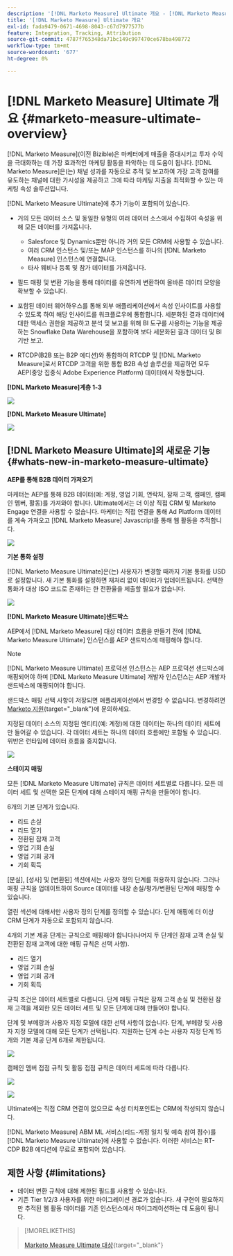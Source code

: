 ```yaml
---
description: '[!DNL Marketo Measure] Ultimate 개요 - [!DNL Marketo Measure]'
title: '[!DNL Marketo Measure] Ultimate 개요'
exl-id: fada9479-0671-4698-8043-c67d7977577b
feature: Integration, Tracking, Attribution
source-git-commit: 4787f765348da71bc149c997470ce678ba498772
workflow-type: tm+mt
source-wordcount: '677'
ht-degree: 0%

---
```


# [!DNL Marketo Measure] Ultimate 개요 {#marketo-measure-ultimate-overview}

[!DNL Marketo Measure](이전 Bizible)은 마케터에게 매출을 증대시키고 투자 수익을 극대화하는 데 가장 효과적인 마케팅 활동을 파악하는 데 도움이 됩니다. [!DNL Marketo Measure]은(는) 채널 성과를 자동으로 추적 및 보고하여 가장 고객 참여를 유도하는 채널에 대한 가시성을 제공하고 그에 따라 마케팅 지출을 최적화할 수 있는 마케팅 속성 솔루션입니다.

[!DNL Marketo Measure Ultimate]에 추가 기능이 포함되어 있습니다.

* 거의 모든 데이터 소스 및 동일한 유형의 여러 데이터 소스에서 수집하여 속성을 위해 모든 데이터를 가져옵니다.
   * Salesforce 및 Dynamics뿐만 아니라 거의 모든 CRM에 사용할 수 있습니다.
   * 여러 CRM 인스턴스 및/또는 MAP 인스턴스를 하나의 [!DNL Marketo Measure] 인스턴스에 연결합니다.
   * 타사 웨비나 등록 및 참가 데이터를 가져옵니다.

* 필드 매핑 및 변환 기능을 통해 데이터를 유연하게 변환하여 올바른 데이터 모양을 확보할 수 있습니다.

* 포함된 데이터 웨어하우스를 통해 외부 애플리케이션에서 속성 인사이트를 사용할 수 있도록 하여 해당 인사이트를 워크플로우에 통합합니다. 세분화된 결과 데이터에 대한 액세스 권한을 제공하고 분석 및 보고를 위해 BI 도구를 사용하는 기능을 제공하는 Snowflake Data Warehouse을 포함하여 보다 세분화된 결과 데이터 및 BI 기반 보고.

* RTCDP(B2B 또는 B2P 에디션)와 통합하여 RTCDP 및 [!DNL Marketo Measure]로서 RTCDP 고객을 위한 통합 B2B 속성 솔루션을 제공하면 모두 AEP(중앙 집중식 Adobe Experience Platform) 데이터에서 작동합니다.

**[!DNL Marketo Measure]계층 1-3**

![](assets/marketo-measure-ultimate-overview-1.png)

**[!DNL Marketo Measure Ultimate]**

![](assets/marketo-measure-ultimate-overview-2.png)

## [!DNL Marketo Measure Ultimate]의 새로운 기능 {#whats-new-in-marketo-measure-ultimate}

**AEP를 통해 B2B 데이터 가져오기**

마케터는 AEP를 통해 B2B 데이터(예: 계정, 영업 기회, 연락처, 잠재 고객, 캠페인, 캠페인 멤버, 활동)를 가져와야 합니다. Ultimate에서는 더 이상 직접 CRM 및 Marketo Engage 연결을 사용할 수 없습니다. 마케터는 직접 연결을 통해 Ad Platform 데이터를 계속 가져오고 [!DNL Marketo Measure] Javascript를 통해 웹 활동을 추적합니다.

![](assets/marketo-measure-ultimate-overview-3.png)

**기본 통화 설정**

[!DNL Marketo Measure Ultimate]은(는) 사용자가 변경할 때까지 기본 통화를 USD로 설정합니다. 새 기본 통화를 설정하면 재처리 없이 데이터가 업데이트됩니다. 선택한 통화가 대상 ISO 코드로 존재하는 한 전환율을 제출할 필요가 없습니다.

![](assets/marketo-measure-ultimate-overview-4.png)

**[!DNL Marketo Measure Ultimate]샌드박스**

AEP에서 [!DNL Marketo Measure] 대상 데이터 흐름을 만들기 전에 [!DNL Marketo Measure Ultimate] 인스턴스를 AEP 샌드박스에 매핑해야 합니다.

>[!NOTE]
>
>[!DNL Marketo Measure Ultimate] 프로덕션 인스턴스는 AEP 프로덕션 샌드박스에 매핑되어야 하며 [!DNL Marketo Measure Ultimate] 개발자 인스턴스는 AEP 개발자 샌드박스에 매핑되어야 합니다.

샌드박스 매핑 선택 사항이 저장되면 애플리케이션에서 변경할 수 없습니다. 변경하려면 [Marketo 지원](https://nation.marketo.com/t5/support/ct-p/Support){target="_blank"}에 문의하세요.

지정된 데이터 소스의 지정된 엔티티(예: 계정)에 대한 데이터는 하나의 데이터 세트에만 들어갈 수 있습니다. 각 데이터 세트는 하나의 데이터 흐름에만 포함될 수 있습니다. 위반은 런타임에 데이터 흐름을 중지합니다.

![](assets/marketo-measure-ultimate-overview-5.png)

**스테이지 매핑**

모든 [!DNL Marketo Measure Ultimate] 규칙은 데이터 세트별로 다릅니다. 모든 데이터 세트 및 선택한 모든 단계에 대해 스테이지 매핑 규칙을 만들어야 합니다.

6개의 기본 단계가 있습니다.

* 리드 손실
* 리드 열기
* 전환된 잠재 고객
* 영업 기회 손실
* 영업 기회 공개
* 기회 획득

[분실], [성사] 및 [변환된] 섹션에서는 사용자 정의 단계를 허용하지 않습니다. 그러나 매핑 규칙을 업데이트하여 Source 데이터를 내장 손실/평가/변환된 단계에 매핑할 수 있습니다.

열린 섹션에 대해서만 사용자 정의 단계를 정의할 수 있습니다.
단계 매핑에 더 이상 CRM 단계가 자동으로 포함되지 않습니다.

4개의 기본 제공 단계는 규칙으로 매핑해야 합니다(나머지 두 단계인 잠재 고객 손실 및 전환된 잠재 고객에 대한 매핑 규칙은 선택 사항).

* 리드 열기
* 영업 기회 손실
* 영업 기회 공개
* 기회 획득

규칙 조건은 데이터 세트별로 다릅니다. 단계 매핑 규칙은 잠재 고객 손실 및 전환된 잠재 고객을 제외한 모든 데이터 세트 및 모든 단계에 대해 만들어야 합니다.

단계 및 부메랑과 사용자 지정 모델에 대한 선택 사항이 없습니다. 단계, 부메랑 및 사용자 지정 모델에 대해 모든 단계가 선택됩니다. 지원하는 단계 수는 사용자 지정 단계 15개와 기본 제공 단계 6개로 제한됩니다.

![](assets/marketo-measure-ultimate-overview-6.png)

캠페인 멤버 접점 규칙 및 활동 접점 규칙은 데이터 세트에 따라 다릅니다.

![](assets/marketo-measure-ultimate-overview-7.png)

![](assets/marketo-measure-ultimate-overview-8.png)

Ultimate에는 직접 CRM 연결이 없으므로 속성 터치포인트는 CRM에 작성되지 않습니다.

[!DNL Marketo Measure] ABM ML 서비스(리드-계정 일치 및 예측 참여 점수)를 [!DNL Marketo Measure Ultimate]에 사용할 수 없습니다. 이러한 서비스는 RT-CDP B2B 에디션에 무료로 포함되어 있습니다.

## 제한 사항 {#limitations}

* 데이터 변환 규칙에 대해 제한된 필드를 사용할 수 있습니다.
* 기존 Tier 1/2/3 사용자를 위한 마이그레이션 경로가 없습니다. 새 구현이 필요하지만 추적된 웹 활동 데이터를 기존 인스턴스에서 마이그레이션하는 데 도움이 됩니다.

>[!MORELIKETHIS]
>
>[Marketo Measure Ultimate 대상](https://experienceleague.adobe.com/docs/experience-platform/destinations/catalog/adobe/marketo-measure-ultimate.html?lang=en){target="_blank"}
